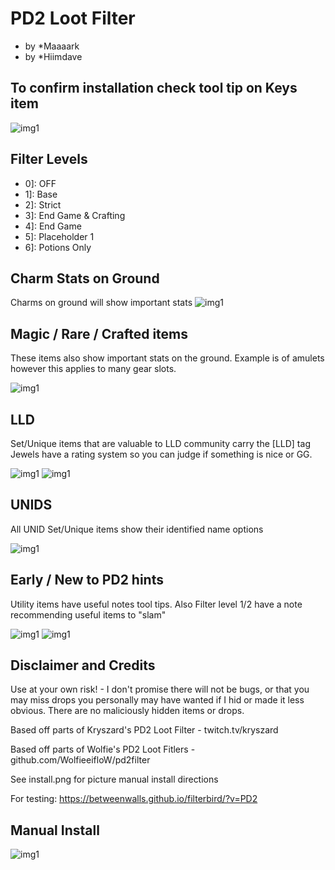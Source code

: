# PD2 Loot Filter
* by *Maaaark
* by *Hiimdave

## To confirm installation check tool tip on Keys item


![img1](examples/cube.png?raw=true)


## Filter Levels

* 0]: OFF
* 1]: Base
* 2]: Strict
* 3]: End Game & Crafting
* 4]: End Game
* 5]: Placeholder 1
* 6]: Potions Only

## Charm Stats on Ground

Charms on ground will show important stats
![img1](examples/charms1.png?raw=true)

## Magic / Rare / Crafted items

These items also show important stats on the ground. Example is of amulets however this applies to many gear slots.

![img1](examples/magicrares1.png?raw=true)

## LLD

Set/Unique items that are valuable to LLD community carry the [LLD] tag Jewels have a rating system so you can judge if something is nice or GG.

![img1](examples/lld1.png?raw=true)
![img1](examples/lld2.png?raw=true)

## UNIDS

All UNID Set/Unique items show their identified name options

![img1](examples/unid1.png?raw=true)

## Early / New to PD2 hints
Utility items have useful notes tool tips.
Also Filter level 1/2 have a note recommending useful items to "slam"


![img1](examples/hints1.png?raw=true)
![img1](examples/slamme1.png?raw=true)

## Disclaimer and Credits

Use at your own risk! - I don't promise there will not be bugs, or that you may miss drops you personally may have wanted if I hid or made it less obvious.
There are no maliciously hidden items or drops.

Based off parts of Kryszard's PD2 Loot Filter - twitch.tv/kryszard

Based off parts of Wolfie's PD2 Loot Fitlers - github.com/WolfieeifloW/pd2filter

See install.png for picture manual install directions

For testing: https://betweenwalls.github.io/filterbird/?v=PD2

## Manual Install

![img1](https://github.com/Maaaaaarrk/Maaaark-PD2-Filter/blob/main/install.png?raw=true)
